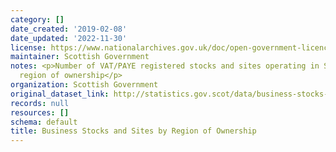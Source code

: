 ```yaml
---
category: []
date_created: '2019-02-08'
date_updated: '2022-11-30'
license: https://www.nationalarchives.gov.uk/doc/open-government-licence/version/3/
maintainer: Scottish Government
notes: <p>Number of VAT/PAYE registered stocks and sites operating in Scotland by
  region of ownership</p>
organization: Scottish Government
original_dataset_link: http://statistics.gov.scot/data/business-stocks-and-sites-by-region-of-ownership
records: null
resources: []
schema: default
title: Business Stocks and Sites by Region of Ownership
---
```

